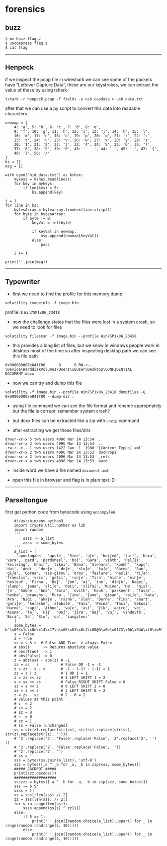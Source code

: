 # forensics

## buzz

```
$ mv buzz flag.z
$ uncompress flag.z
$ cat flag
```

----------

## Henpeck

if we inspect the pcap file in wireshark we can see some of the packets have “Leftover Capture Data”, these are our keystrokes, we can extract the value of these by using tshark :

```
tshark -r henpeck.pcap -T fields -e usb.capdata > usb_data.txt
```

after that we can use a py script to convert this data into readable characters

```
newmap = {
	4: 'a', 5: 'b', 6: 'c', 7: 'd', 8: 'e',
	9: 'f', 10: 'g', 11: 'h', 12: 'i', 13: 'j', 14: 'k', 15: 'l',
	16: 'm', 17: 'n', 18: 'o', 19: 'p', 20: 'q', 21: 'r', 22: 's',
	23: 't', 24: 'u', 25: 'v', 26: 'w', 27: 'x', 28: 'y', 29: 'z',
	30: '1', 31: '2', 32: '3', 33: '4', 34: '5', 35: '6', 36: '7',
	37: '8', 38: '9', 39: '0', 43: '    ', 44: ' ', 45: '_', 47: '{',
	48: '}', 56: '/'
}
ks = []
msg = []

with open('hid_data.txt') as kshex:
	mykeys = kshex.readlines()
	for key in mykeys:
		if len(key) > 5:
			ks.append(key)

i = 1
for line in ks:
	bytesArray = bytearray.fromhex(line.strip())
	for byte in bytesArray:
		if byte != 0:
			keyVal = int(byte)

			if keyVal in newmap:
				msg.append(newmap[keyVal])
			else:
				pass

	i += 1

print(''.join(msg))
```

----------

## Typewriter

* first we need to find the profile for this memory dump

```
volatility imageinfo -f image.bin
```

profile is `Win7SP1x86_23418`

* now the challenge states that the files were lost in a system crash, so we need to look for files

```
volatility filescan -f image.bin --profile Win7SP1x86_23418
```

* this provides a long list of files, but we know in windows people work in desktop most of the time so after inspecting desktop path we can see this file path

```
0x000000007e841f80      8      0 RW-r-- \Device\HarddiskVolume1\Users\IEUser\Desktop\CONFIDENTIAL DOCUMENT.docx
```

* now we can try and dump this file

```
volatility -f image.bin --profile Win7SP1x86_23418 dumpfiles -Q 0x000000007e841f80 --dump-dir .
```

* using file command we can see the file format and rename appropriately but the file is corrupt, remember system crash?

* but docx files can be extracted like a zip with `unzip` command

* after extracting we get these files/dirs

```
drwxr-xr-x 5 twh users 4096 Mar 14 13:54  .
drwxr-xr-x 3 twh users 4096 Mar 14 13:54  ..
-rw-r--r-- 1 twh users 1422 Jan  1  1980 '[Content_Types].xml'
drwxr-xr-x 2 twh users 4096 Mar 14 13:53  docProps
drwxr-xr-x 2 twh users 4096 Mar 14 13:53  _rels
drwxr-xr-x 4 twh users 4096 Mar 14 13:53  word
```

* inside word we have a file named `document.xml`

* open this file in browser and flag is in plain text :D

----------

## Parseltongue

first get python code from bytecode using `uncompyle6`

```
    #!/usr/bin/env python3
    import Crypto.Util.number as l2b
    import random
    '''
        sszz -> a_list
        zzss -> some_bytes
    '''
    a_list = [
     'aposlogahs', 'apsle', 'Sine', 'aʃe', 'bei∫ed', 'tuif', 'Kura', 'Vera', 'pard', 'pardshesl', 'bo∫', 'Gara', 'vinth', 'Pelʃis', 'keilsing', 'khair', 'tikni', 'Bana', 'Slehara', 'koukh', 'kups', 'dai', 'Andi', 'dorʃe', 'doʃe', 'sloʃe', 'kaʃe', 'Sarna', 'Suu', 'giʃe', 'Gorna', 'ass-girou', 'dros', 'feslure', 'hasli', 'riʃan', 'fraeslis', 'vris', 'gatsi', 'runʃe', 'Tira', 'hishe', 'einʃe', 'hesleuf', 'Firna', 'Baʃ', 'ʃem', 'ai', 'ine', 'dinʃe', 'Negei', 'slanp', 'ʃena', 'sliʃe', 'dati', 'slifai', 'Kuine', 'Ha', 'nisl', 'ʃe', 'Sobne', 'bna', 'Sora', 'ovith', 'houk', 'parknent', 'fasar', 'nesha', 'praughs', 'Pura', 'ʃine', 'ʃane', 'gisan', 'rai∫e', 'kata', 'Ara', 'Nigi', 'akaʃe', 'rashe', 'slan', 'Derne', 'Tina', 'snart', 'gariʃe', 'kerashe', 'stabsle', 'Fasi', 'Peina', 'Tasi', 'Sekusi', 'Harne', 'kapi', 'Athne', 'vaʃe', 'asl', 'ʃik', 'agiro', 'vei', 'Asuna', 'Teʃ', 'Fiʃ', 'Doʃ', 'ʃira', 'Haʃ', 'Vuʃ', 'vindovth', 'Bira', 'Sa', 'Slu', 'ou', 'iangsteur'
    ]
    some_bytes = b'\x07\x1c\x0e\x14\x17\n\x06\x03\x0cJ\x00@G\x0e\x017X\x0b\x04W\xf8\xb5\x03P\x06\x0f\x80\xea\x9b\x00\x05A\x16\\\x00.\x17\x0f'
    s = False
    z = True
    ss = s & z  # False AND True -> always False
    # abs()      -> Returns absolute value
    # abs(True)  -> 1
    # abs(False) -> 0
    z = abs(ss) - abs(z) # -1
    zz = ss | z          # False OR -1 = -1
    z = zz - z - z       # -1 - (-1) - (-1) = 1
    zz = z | z           # 1 OR 1 = 1
    z = zz << zz         # 1 LEFT SHIFT 1 = 2
    s = ss >> ss         # False RIGHT SHIFT False = 0
    sz = s << z          # 0 LEFT SHIFT 2 = 0
    zs = z << s          # 2 LEFT SHIFT 0 = 2
    z = zs - sz          # 2 - 0 = 2
    # Values at this point
    # z  = 2
    # zs = 2
    # sz = 0
    # s  = 0
    # zz = 1
    # ss = False [unchanged]
    ss = str(z).replace(str(zs), str(ss).replace(str(ss), str(z).replace(str(z), '')))
    # '2'.replace('2', 'False'.replace('False', '2'.replace('2', '') ))
    # '2'.replace('2', 'False'.replace('False', ''))
    # '2'.replace('2', '')
    # ss = ''
    sss = bytes(ss.join(a_list), 'utf-8')
    zzz = bytes([_a ^ _b for _a, _b in zip(sss, some_bytes)])
    ##### JACKPOT #####
    print(zzz.decode())
    ###################
    ssszzz = bytes([_a ^ _b for _a, _b in zip(zzz, some_bytes)])
    sss += b'S'
    ssss = []
    ss = sss[:len(sss) // 2]
    zz = sss[len(sss) // 2:]
    for s in range(len(ss)):
        ssss.append(ss[s] ^ zz[s])
    else:
        if 5 == 1:
            print(' '.join([random.choice(a_list).upper() for _ in range(random.randrange(5, 10))]))
        else:
            print(' '.join([random.choice(a_list).upper() for _ in range(random.randrange(5, 10))]))
```
